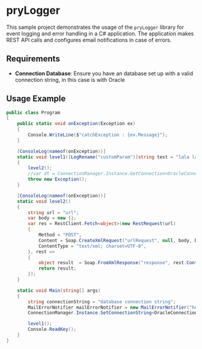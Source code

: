 
# pryLogger

This sample project demonstrates the usage of the `pryLogger` library for event logging and error handling in a C# application. The application makes REST API calls and configures email notifications in case of errors.

## Requirements

- **Connection Database**: Ensure you have an database set up with a valid connection string, in this case is with Oracle

## Usage Example

```csharp
public class Program
{
    public static void onException(Exception ex) 
    {
        Console.WriteLine($"catchException : {ex.Message}");
    }

    [ConsoleLog(nameof(onException))]
    static void level1([LogRename("customParam")]string test = "lala land") 
    {
        level2();
        //var dt = ConnectionManager.Instance.GetConnection<OracleConnection>().SelectQuery("select query. ...");
        throw new Exception();
    }

    [ConsoleLog(nameof(onException))]
    static void level2() 
    {
        string url = "url";
        var body = new {};
        var res = RestClient.Fetch<object>(new RestRequest(url) 
        {
            Method = "POST",
            Content = Soap.CreateXmlRequest("urlRequest", null, body, Declarations.UTF8),
            ContentType = "text/xml; charset=UTF-8",
        }, rest =>
        {
            object result  = Soap.FromXmlResponse("response", rest.Content);
            return result;
        });
    }

    static void Main(string[] args)
    {
        string connectionString = "database connection string";
        MailErrorNotifier mailErrorNotifier = new MailErrorNotifier("host=mailhost; port=1234; from=cari@test.com; to=anothermail; repo=gitrepository.git");
        ConnectionManager.Instance.SetConnectionString<OracleConnectionStringBuilder>(connectionString);

        level1();
        Console.ReadKey();
    }
}